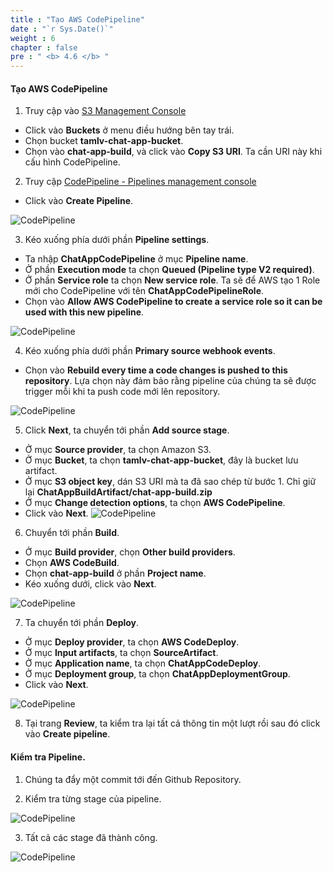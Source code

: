 ```yaml
---
title : "Tạo AWS CodePipeline"
date : "`r Sys.Date()`"
weight : 6
chapter : false
pre : " <b> 4.6 </b> "
---
```


#### Tạo AWS CodePipeline

1. Truy cập vào [S3 Management Console](https://eu-west-2.console.aws.amazon.com/s3/home?region=eu-west-2)
  + Click vào **Buckets** ở menu điều hướng bên tay trái.
  + Chọn bucket **tamlv-chat-app-bucket**.
  + Chọn vào **chat-app-build**, và click vào **Copy S3 URI**. Ta cần URI này khi cấu hình CodePipeline.

2. Truy cập [CodePipeline - Pipelines management console](https://eu-west-2.console.aws.amazon.com/codesuite/codepipeline/pipelines)
  + Click vào **Create Pipeline**.
  
![CodePipeline](images/4.pipeline/026-codepipeline.png)

3. Kéo xuống phía dưới phần **Pipeline settings**.
  + Ta nhập **ChatAppCodePipeline** ở mục **Pipeline name**.
  + Ở phần **Execution mode** ta chọn **Queued (Pipeline type V2 required)**.
  + Ở phần **Service role** ta chọn **New service role**. Ta sẽ để AWS tạo 1 Role mới cho CodePipeline với tên **ChatAppCodePipelineRole**.
  + Chọn vào **Allow AWS CodePipeline to create a service role so it can be used with this new pipeline**.
  
![CodePipeline](images/4.pipeline/027-codepipeline.png)

4. Kéo xuống phía dưới phần **Primary source webhook events**.
  + Chọn vào **Rebuild every time a code changes is pushed to this repository**. Lựa chọn này đảm bảo rằng pipeline của chúng ta sẽ được trigger mỗi khi ta push code mới lên repository.

![CodePipeline](images/4.pipeline/028-codepipeline.png)

5. Click **Next**, ta chuyển tới phần **Add source stage**.
  + Ở mục **Source provider**, ta chọn Amazon S3.
  + Ở mục **Bucket**, ta chọn **tamlv-chat-app-bucket**, đây là bucket lưu artifact.
  + Ở mục **S3 object key**, dán S3 URI mà ta đã sao chép từ bước 1. Chỉ giữ lại **ChatAppBuildArtifact/chat-app-build.zip**
  + Ở mục **Change detection options**, ta chọn **AWS CodePipeline**.
  + Click vào **Next**.
![CodePipeline](images/4.pipeline/029-codepipeline.png)

6. Chuyển tới phần **Build**.
  + Ở mục **Build provider**, chọn **Other build providers**.
  + Chọn **AWS CodeBuild**.
  + Chọn **chat-app-build** ở phần **Project name**.
  + Kéo xuống dưới, click vào **Next**.

![CodePipeline](images/4.pipeline/030-codepipeline.png)

7. Ta chuyển tới phần **Deploy**.
  + Ở mục **Deploy provider**, ta chọn **AWS CodeDeploy**.
  + Ở mục **Input artifacts**, ta chọn **SourceArtifact**.
  + Ở mục **Application name**, ta chọn **ChatAppCodeDeploy**.
  + Ở mục **Deployment group**, ta chọn **ChatAppDeploymentGroup**.
  + Click vào **Next**.

![CodePipeline](images/4.pipeline/031-codepipeline.png)

8. Tại trang **Review**, ta kiểm tra lại tất cả thông tin một lượt rồi sau đó click vào **Create pipeline**.

#### Kiểm tra **Pipeline**.
1. Chúng ta đẩy một commit tới đến Github Repository.

2. Kiểm tra từng stage của pipeline.

![CodePipeline](images/4.pipeline/032-codepipeline.png)

3. Tất cả các stage đã thành công.

![CodePipeline](images/4.pipeline/033-codepipeline.png)